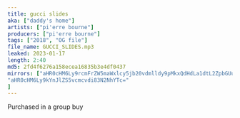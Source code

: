 ```yaml
---
title: gucci slides
aka: ["daddy's home"]
artists: ["pi'erre bourne"]
producers: ["pi'erre bourne"]
tags: ["2018", "OG file"]
file_name: GUCCI_SLIDES.mp3
leaked: 2023-01-17
length: 2:40
md5: 2fd4f6276a158ecea16835b3e4df0437
mirrors: ["aHR0cHM6Ly9rcmFrZW5maWxlcy5jb20vdmlldy9pMkxQdHdLa1dtL2ZpbGUuaHRtbA==",
"aHR0cHM6Ly9kYnJlZS5vcmcvdi83N2NhYTc="
]
---
```

Purchased in a group buy
